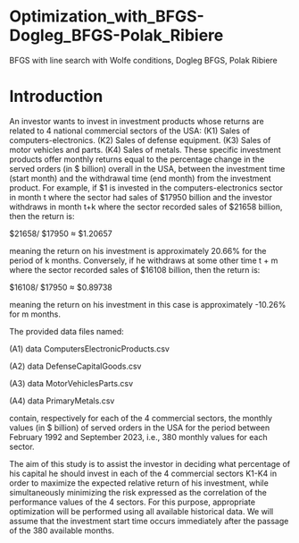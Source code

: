 # Optimization_with_BFGS-Dogleg_BFGS-Polak_Ribiere
BFGS with line search with Wolfe conditions, Dogleg BFGS, Polak Ribiere
# Introduction

An investor wants to invest in investment products whose returns are related to 4 national commercial sectors of the USA:
(K1) Sales of computers-electronics.
(K2) Sales of defense equipment.
(K3) Sales of motor vehicles and parts.
(K4) Sales of metals.
These specific investment products offer monthly returns equal to the percentage change in the served orders (in $ billion) overall in the USA, between the investment time (start month) and the withdrawal time (end month) from the investment product. For example, if $1 is invested in the computers-electronics sector in month t where the sector had sales of $17950 billion and the investor withdraws in month t+k where the sector recorded sales of $21658 billion, then the return is:

$21658/
$17950
≈ $1.20657

meaning the return on his investment is approximately 20.66% for the period of k months. Conversely, if he withdraws at some other time t + m where the sector recorded sales of $16108 billion, then the return is:

$16108/
$17950
≈ $0.89738

meaning the return on his investment in this case is approximately -10.26% for m months.

The provided data files named:

(A1) data ComputersElectronicProducts.csv

(A2) data DefenseCapitalGoods.csv

(A3) data MotorVehiclesParts.csv

(A4) data PrimaryMetals.csv

contain, respectively for each of the 4 commercial sectors, the monthly values (in $ billion) of served orders in the USA for the period between February 1992 and September 2023, i.e., 380 monthly values for each sector.

The aim of this study is to assist the investor in deciding what percentage of his capital he should invest in each of the 4 commercial sectors K1-K4 in order to maximize the expected relative return of his investment, while simultaneously minimizing the risk expressed as the correlation of the performance values of the 4 sectors. For this purpose, appropriate optimization will be performed using all available historical data. We will assume that the investment start time occurs immediately after the passage of the 380 available months.
